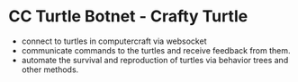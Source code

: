 
# CC Turtle Botnet - Crafty Turtle

- connect to turtles in computercraft via websocket
- communicate commands to the turtles and receive feedback from them.
- automate the survival and reproduction of turtles via behavior trees and other methods.
